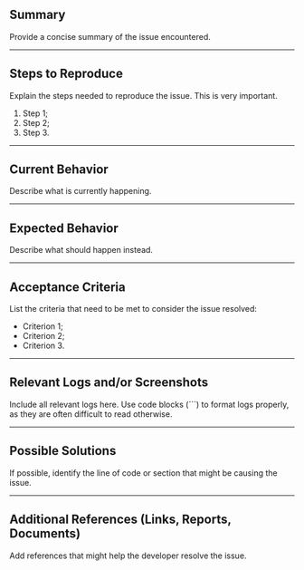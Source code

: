 
## Summary <!-- (Required) -->

Provide a concise summary of the issue encountered.

---

## Steps to Reproduce <!-- (Required) -->

Explain the steps needed to reproduce the issue. This is very important.

1. Step 1;
2. Step 2;
3. Step 3.

---

## Current Behavior <!-- (Required) -->

Describe what is currently happening.

---

## Expected Behavior <!-- (Required) -->

Describe what should happen instead.

---

## Acceptance Criteria <!-- (Required) -->

List the criteria that need to be met to consider the issue resolved:

- Criterion 1;
- Criterion 2;
- Criterion 3.

---

## Relevant Logs and/or Screenshots <!-- (Required) -->

Include all relevant logs here. Use code blocks (```) to format logs properly, as they are often difficult to read otherwise.

---

## Possible Solutions <!-- (Optional) -->

If possible, identify the line of code or section that might be causing the issue.

---

## Additional References (Links, Reports, Documents) <!-- (Optional) -->

Add references that might help the developer resolve the issue.
